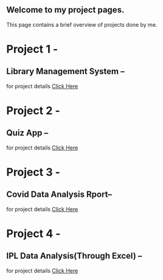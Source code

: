 ## Welcome to my project pages.
This page contains a brief overview of projects done by me.


# Project 1 -
## **Library Management System –**
for project details [Click Here](https://github.com/adaick/PyhonProjects/tree/master/LibraryManagementSystem)

# Project 2 -
## **Quiz App –**
for project details [Click Here](https://github.com/adaick/Quiz-Application)

# Project 3 -
## **Covid Data Analysis Rport–**
for project details [Click Here](https://github.com/adaick/Covid19-Data-Analysis-Report)

# Project 4 -
## **IPL Data Analysis(Through Excel) –**
for project details [Click Here](https://github.com/adaick/Capstone_Project)
